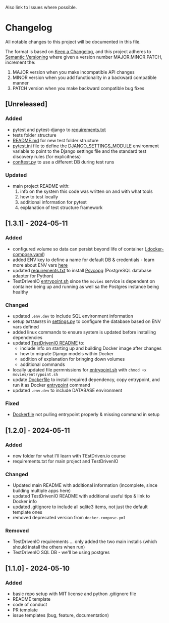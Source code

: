 Also link to Issues where possible.

# Changelog

All notable changes to this project will be documented in this file.

The format is based on [Keep a Changelog](https://keepachangelog.com/en/1.1.0/),
and this project adheres to [Semantic Versioning](https://semver.org/spec/v2.0.0.html) where given a version number MAJOR.MINOR.PATCH, increment the:

1. MAJOR version when you make incompatible API changes
2. MINOR version when you add functionality in a backward compatible manner
3. PATCH version when you make backward compatible bug fixes

## [Unreleased]

### Added

- pytest and pytest-django to [requirements.txt](./TestDrivenIO/requirements.txt)
- tests folder structure
- [README.md](./TestDrivenIO/tests/README.md) for new test folder structure
- [pytest.ini](./TestDrivenIO/pytest.ini) file to define the [DJANGO_SETTINGS_MODULE](https://pytest-django.readthedocs.io/en/latest/configuring_django.html#configuring-django-settings) environment variable to point to the Django settings file and the standard test discovery rules (for explicitness)
- [conftest.py](./TestDrivenIO/conftest.py) to use a different DB during test runs

### Updated

- main project README with:
    1. info on the system this code was written on and with what tools
    2. how to test locally
    3. additional information for pytest
    4. explanation of test structure framework

## [1.3.1] - 2024-05-11

### Added

- configured volume so data can persist beyond life of container ([.docker-compose.yaml](docker-compose.yml))
- added ENV key to define a name for default DB & credentials - learn more about ENV vars [here](https://hub.docker.com/_/postgres)
- updated [requirements.txt](requirements.txt) to install [Psycopg](https://www.psycopg.org/docs/) (PostgreSQL database adapter for Python)
- TestDrivenIO [entrypoint.sh](./TestDrivenIO/movies/entrypoint.sh) since the `movies` service is dependent on container being up and running as well sa the Postgres instance being healthy

### Changed

- updated `.env.dev` to include SQL environment information
- setup `DATABASES` in [settings.py](./TestDrivenIO/drf_project/settings.py) to configure the database based on ENV vars defined
- added linux commands to ensure system is updated before installing dependencies
- updated [TestDrivenIO README](./TestDrivenIO/README.md) to:
    - include info on starting up and building Docker image after changes
    - how to migrate Django models within Docker
    - addition of explanation for bringing down volumes
    - additional commands
- locally updated file permnissions for [entrypoint.sh](./TestDrivenIO/movies/entrypoint.sh) with `chmod +x movies/entrypoint.sh`
- update [Dockerfile](./TestDrivenIO/Dockerfile) to install required dependency, copy entrypoint, and run it as Docker [entrypoint](https://docs.docker.com/engine/reference/builder/#entrypoint) command
- updated `.env.dev` to include DATABASE environment

### Fixed

- [Dockerfile](./TestDrivenIO/Dockerfile) not pulling entrypoint properly & missing command in setup

##  [1.2.0] - 2024-05-11

### Added

- new folder for what I'll learn with TEstDriven.io course
- requirements.txt for main project and TestDrivenIO

### Changed

- Updated main README with additional information (incomplete, since building multiple apps here)
- updated TestDrivenIO README with additional useful tips & link to Docker info
- updated .gitignore to include all sqlite3 items, not just the default template ones
- removed deprecated version from `docker-compose.yml`

### Removed

- TestDrivenIO requirements ... only added the two main installs (which should install the others when run)
- TestDrivenIO SQL DB - we'll be using postgres

## [1.1.0] - 2024-05-10

### Added

- basic repo setup with MIT license and python .gitignore file
- README template
- code of conduct
- PR template
- issue templates (bug, feature, documentation)
